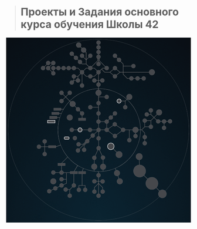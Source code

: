 > # Проекты и Задания основного курса обучения Школы 42  #

![42 Shool](./highlighting_branches_Holy_Graph.gif)

